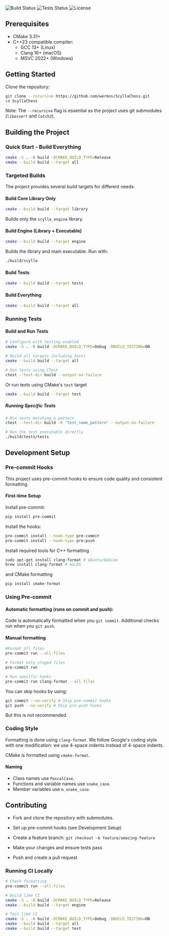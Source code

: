![Build Status](https://github.com/wermos/ScyllaChess/actions/workflows/build.yml/badge.svg) ![Tests Status](https://github.com/wermos/ScyllaChess/actions/workflows/runtests.yaml/badge.svg) ![License](https://img.shields.io/github/license/wermos/ScyllaChess) 

## Prerequisites

* CMake 3.31+
* C++23 compatible compiler:
  * GCC 13+ (Linux)
  * Clang 16+ (macOS)
  * MSVC 2022+ (Windows)

## Getting Started

Clone the repository:

```bash
git clone --recursive https://github.com/wermos/ScyllaChess.git
cd ScyllaChess
```

Note: The `--recursive` flag is essential as the project uses git submodules (`libassert` and `Catch2`).

## Building the Project

### Quick Start - Build Everything

```bash
cmake -S . -B build -DCMAKE_BUILD_TYPE=Release
cmake --build build --target all
```

### Targeted Builds

The project provides several build targets for different needs:

#### Build Core Library Only

```bash
cmake --build build --target library
```

Builds only the ```scylla_engine``` library.

#### Build Engine (Library + Executable)

```bash
cmake --build build --target engine
```

Builds the library and main executable. Run with:
```bash
./build/scylla
```

#### Build Tests

```bash
cmake --build build --target tests
```

#### Build Everything

```bash
cmake --build build --target all
```

### Running Tests

#### Build and Run Tests

```bash
# Configure with testing enabled
cmake -S . -B build -DCMAKE_BUILD_TYPE=Debug -DBUILD_TESTING=ON

# Build all targets including tests
cmake --build build --target all

# Run tests using CTest
ctest --test-dir build --output-on-failure
```

Or run tests using CMake's `test` target
```bash
cmake --build build --target test
```

##### Running Specific Tests

```bash
# Run tests matching a pattern
ctest --test-dir build -R "test_name_pattern" --output-on-failure

# Run the test executable directly
./build/tests/tests
```

## Development Setup

### Pre-commit Hooks

This project uses pre-commit hooks to ensure code quality and consistent formatting.

#### First-time Setup

Install pre-commit:

```bash
pip install pre-commit
```

Install the hooks:

```bash
pre-commit install --hook-type pre-commit
pre-commit install --hook-type pre-push
```

Install required tools for C++ formatting
```bash
sudo apt-get install clang-format # Ubuntu/Debian
brew install clang-format # macOS
```

and CMake formatting
```bash
pip install cmake-format
```

### Using Pre-commit

#### Automatic formatting (runs on commit and push):

Code is automatically formatted when you `git commit`. Additional checks run when you `git push`.

#### Manual formatting

```bash
#Format all files
pre-commit run --all-files

# Format only staged files
pre-commit run

# Run specific hooks
pre-commit run clang-format --all-files
```

You can skip hooks by using:

```bash
git commit --no-verify # Skip pre-commit hooks
git push --no-verify # Skip pre-push hooks
```

But this is not recommended.

### Coding Style

Formatting is done using `clang-format`. We follow Google's coding style with one modification: we use 4-space indents instead of 4-space indents.

CMake is formatted using `cmake-format`.

#### Naming

* Class names use `PascalCase`.
* Functions and variable names use `snake_case`.
* Member variables use `m_snake_case`.

## Contributing

* Fork and clone the repository with submodules.

* Set up pre-commit hooks (see Development Setup)

* Create a feature branch: `git checkout -b feature/amazing-feature`

* Make your changes and ensure tests pass

* Push and create a pull request

### Running CI Locally

```bash
# Check formatting
pre-commit run --all-files

# Build like CI
cmake -S . -B build -DCMAKE_BUILD_TYPE=Release
cmake --build build --target engine

# Test like CI
cmake -S . -B build -DCMAKE_BUILD_TYPE=Debug -DBUILD_TESTING=ON
cmake --build build --target all
cmake --build build --target test
```
